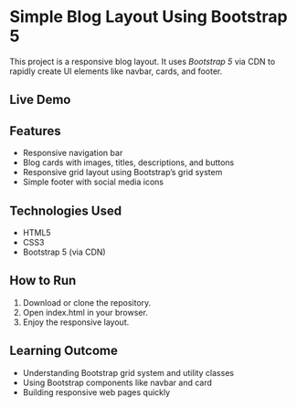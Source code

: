 # Simple Blog Layout Using Bootstrap 5

This project is a responsive blog layout. It uses *Bootstrap 5* via CDN to rapidly create UI elements like navbar, cards, and footer.

## Live Demo



## Features

- Responsive navigation bar
- Blog cards with images, titles, descriptions, and buttons
- Responsive grid layout using Bootstrap’s grid system
- Simple footer with social media icons

## Technologies Used

- HTML5
- CSS3
- Bootstrap 5 (via CDN)

## How to Run

1. Download or clone the repository.
2. Open index.html in your browser.
3. Enjoy the responsive layout.

## Learning Outcome

- Understanding Bootstrap grid system and utility classes
- Using Bootstrap components like navbar and card
- Building responsive web pages quickly
